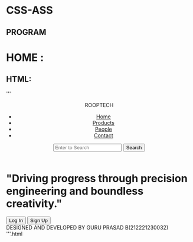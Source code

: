# CSS-ASS

## PROGRAM 
# HOME :
## HTML:
'''
<!DOCTYPE html>
<html lang="en">
<head>
    <meta charset="UTF-8">
    <meta name="viewport" content="width=device-width, initial-scale=1.0">
    <title>ROOP TECH</title>
    <link rel="stylesheet" href="styles.css">
</head>
<body>
    <header>
        <div class="logo">ROOPTECH</div>
        <nav>
            <ul>
                <li><a href="home.html">Home</a></li>
                <li><a href="products.html">Products</a></li>
                <li><a href="council.html">People</a></li>
                <li><a href="contact_us.html">Contact</a></li>
            </ul>
        </nav>
        <div class="search-container">
            <input type="text" placeholder="Enter to Search">
            <button>Search</button>
        </div>
    </header>
    <main>
        <h1>"Driving progress through precision engineering and boundless creativity."</h1>
        <div class="button-container">
            <button class="login-btn">Log In</button>
            <button class="signup-btn">Sign Up</button>
        </div>
    </main>
    <footer>
        DESIGNED AND DEVELOPED BY GURU PRASAD B(212221230032)
    </footer>
</body>
</html>
'''.html
